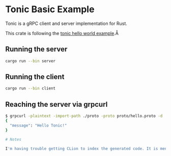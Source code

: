 # Tonic Basic Example

Tonic is a gRPC client and server implementation for Rust.

This crate is following the [tonic hello world example](https://github.com/hyperium/tonic/blob/master/examples/helloworld-tutorial.md).Å

## Running the server

```bash
cargo run --bin server
```

## Running the client
    
```bash
cargo run --bin client
```

## Reaching the server via grpcurl

```bash
$ grpcurl -plaintext -import-path ./proto -proto proto/hello.proto -d '{"name": "Tonic"}' '[::]:50051' hello.Greeter/SayHello
{
  "message": "Hello Tonic!"
}

# Notes

I'm having trouble getting CLion to index the generated code. It is mentioned [in the readme](https://github.com/hyperium/tonic#getting-started) but I haven't figured it out yet...
